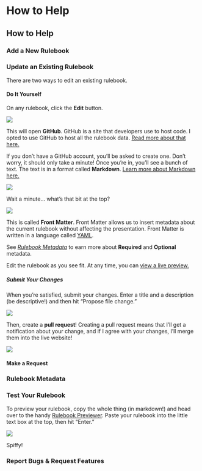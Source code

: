 # How to Help


## How to Help
### Add a New Rulebook
### Update an Existing Rulebook

There are two ways to edit an existing rulebook.

#### Do It Yourself

On any rulebook, click the **Edit** button.

![](How%20to%20Help/edit.gif)

This will open **GitHub**. GitHub is a site that developers use to host code. I opted to use GitHub to host all the rulebook data. [Read more about that here.](/about)

If you don’t have a GitHub account, you’ll be asked to create one. Don’t worry, it should only take a minute! Once you’re in, you’ll see a bunch of text. The text is in a format called **Markdown**. [Learn more about Markdown here.](https://en.wikipedia.org/wiki/Markdown) 

![](How%20to%20Help/github.png)

Wait a minute… what’s that bit at the top?

![](How%20to%20Help/front-matter.png)

This is called **Front Matter**. Front Matter allows us to insert metadata about the current rulebook without affecting the presentation. Front Matter is written in a language called [YAML](https://learnxinyminutes.com/docs/yaml/). 

See [*Rulebook Metadata*](#rulebook-metadata) to earn more about **Required** and **Optional** metadata.

Edit the rulebook as you see fit. At any time, you can [view a live preview.](#test-your-rulebook)

##### Submit Your Changes
When you’re satisfied, submit your changes. Enter a title and a description (be descriptive!) and then hit “Propose file change.”

![](How%20to%20Help/propose-change.gif)

Then, create a **pull request**! Creating a pull request means that I’ll get a notification about your change, and if I agree with your changes, I’ll merge them into the live website!

![](How%20to%20Help/create-pull-request-for-edit.gif)

#### Make a Request
### Rulebook Metadata
### Test Your Rulebook

To preview your rulebook, copy the whole thing (in markdown!) and head over to the handy [Rulebook Previewer](/custom-rules). Paste your rulebook into the little text box at the top, then hit “Enter.”

![](How%20to%20Help/preview.gif)

Spiffy!

### Report Bugs & Request Features
